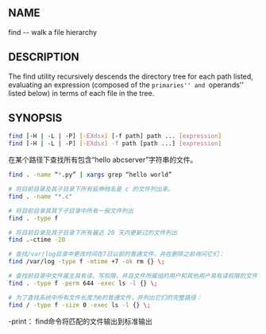 ## NAME
find -- walk a file hierarchy

## DESCRIPTION

The find utility recursively descends the directory tree for each path listed, evaluating an expression (composed of the ``primaries'' and ``operands'' listed below) in terms of each file in the tree.

## SYNOPSIS   

```bash
find [-H | -L | -P] [-EXdsx] [-f path] path ... [expression]
find [-H | -L | -P] [-EXdsx] -f path [path ...] [expression]
```



在某个路径下查找所有包含“hello abcserver”字符串的文件。

```bash
find . -name “*.py” | xargs grep “hello world”

# 将目前目录及其子目录下所有延伸档名是 c 的文件列出来。
find . -name "*.c"

# 将目前目录其其下子目录中所有一般文件列出
find . -type f

# 将目前目录及其子目录下所有最近 20 天内更新过的文件列出
find .-ctime -20

# 查找/var/log目录中更改时间在7日以前的普通文件，并在删除之前询问它们：
find /var/log -type f -mtime +7 -ok rm {} \;

# 查找前目录中文件属主具有读、写权限，并且文件所属组的用户和其他用户具有读权限的文件：
find . -type f -perm 644 -exec ls -l {} \;

# 为了查找系统中所有文件长度为0的普通文件，并列出它们的完整路径：
find / -type f -size 0 -exec ls -l {} \;
```

-print： find命令将匹配的文件输出到标准输出